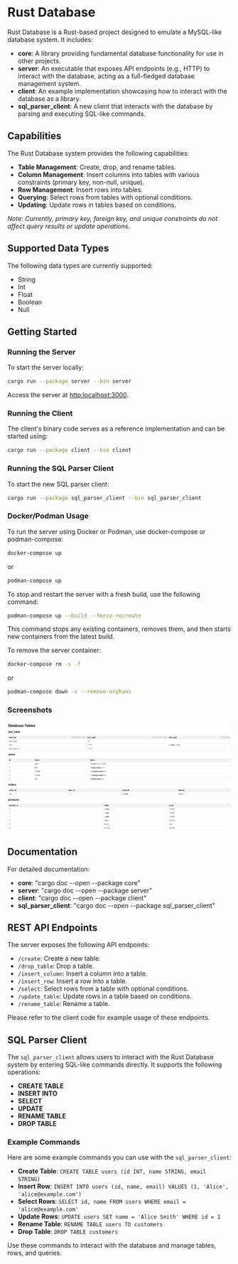  # Rust Database

 Rust Database is a Rust-based project designed to emulate a MySQL-like database system. It includes:

 - **core**: A library providing fundamental database functionality for use in other projects.
 - **server**: An executable that exposes API endpoints (e.g., HTTP) to interact with the database, acting as a full-fledged database management system.
 - **client**: An example implementation showcasing how to interact with the database as a library.
 - **sql_parser_client**: A new client that interacts with the database by parsing and executing SQL-like commands.

 ## Capabilities

 The Rust Database system provides the following capabilities:

 - **Table Management**: Create, drop, and rename tables.
 - **Column Management**: Insert columns into tables with various constraints (primary key, non-null, unique).
 - **Row Management**: Insert rows into tables.
 - **Querying**: Select rows from tables with optional conditions.
 - **Updating**: Update rows in tables based on conditions.

 *Note: Currently, primary key, foreign key, and unique constraints do not affect query results or update operations.*

 ## Supported Data Types

 The following data types are currently supported:

 - String
 - Int
 - Float
 - Boolean
 - Null

 ## Getting Started

 ### Running the Server

 To start the server locally:

  ```bash
  cargo run --package server --bin server
  ```

 Access the server at [http:localhost:3000](http:localhost:3000).

 ### Running the Client

 The client's binary code serves as a reference implementation and can be started using:

  ```bash
  cargo run --package client --bin client
  ```

 ### Running the SQL Parser Client

 To start the new SQL parser client:

  ```bash
  cargo run --package sql_parser_client --bin sql_parser_client
  ```

 ### Docker/Podman Usage

 To run the server using Docker or Podman, use docker-compose or podman-compose:

  ```bash
 docker-compose up
  ```
 or

  ```bash
 podman-compose up
  ```

 To stop and restart the server with a fresh build, use the following command:

  ```bash
 podman-compose up --build --force-recreate
  ```

 This command stops any existing containers, removes them, and then starts new containers from the latest build.

 To remove the server container:

  ```bash
 docker-compose rm -s -f
  ```
 or

  ```bash
 podman-compose down -v --remove-orphans
  ```

 ### Screenshots

 ![Webpage Screenshot](Assets/server_webpage_screenshot.png)

 ## Documentation

 For detailed documentation:

 - **core**: "cargo doc --open --package core"
 - **server**: "cargo doc --open --package server"
 - **client**: "cargo doc --open --package client"
 - **sql_parser_client**: "cargo doc --open --package sql_parser_client"

 ## REST API Endpoints

 The server exposes the following API endpoints:

 - `/create`: Create a new table.
 - `/drop_table`: Drop a table.
 - `/insert_column`: Insert a column into a table.
 - `/insert_row`: Insert a row into a table.
 - `/select`: Select rows from a table with optional conditions.
 - `/update_table`: Update rows in a table based on conditions.
 - `/rename_table`: Rename a table.

 Please refer to the client code for example usage of these endpoints.

 ## SQL Parser Client

 The `sql_parser_client` allows users to interact with the Rust Database system by entering SQL-like commands directly. It supports the following operations:

 - **CREATE TABLE**
 - **INSERT INTO**
 - **SELECT**
 - **UPDATE**
 - **RENAME TABLE**
 - **DROP TABLE**

 ### Example Commands

 Here are some example commands you can use with the `sql_parser_client`:

 - **Create Table**: `CREATE TABLE users (id INT, name STRING, email STRING)`
 - **Insert Row**: `INSERT INTO users (id, name, email) VALUES (1, 'Alice', 'alice@example.com')`
 - **Select Rows**: `SELECT id, name FROM users WHERE email = 'alice@example.com'`
 - **Update Rows**: `UPDATE users SET name = 'Alice Smith' WHERE id = 1`
 - **Rename Table**: `RENAME TABLE users TO customers`
 - **Drop Table**: `DROP TABLE customers`

 Use these commands to interact with the database and manage tables, rows, and queries.
